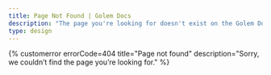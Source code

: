 ```yaml
---
title: Page Not Found | Golem Docs
description: "The page you're looking for doesn't exist on the Golem Docs. Explore our site to find relevant content or contact our support for assistance."
type: design
---
```


{% customerror errorCode=404 title="Page not found" description="Sorry, we couldn’t find the page you’re looking for." %}
